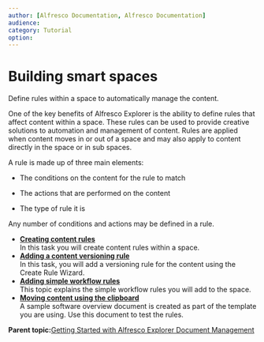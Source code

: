 ```yaml
---
author: [Alfresco Documentation, Alfresco Documentation]
audience: 
category: Tutorial
option: 
---
```


# Building smart spaces

Define rules within a space to automatically manage the content.

One of the key benefits of Alfresco Explorer is the ability to define rules that affect content within a space. These rules can be used to provide creative solutions to automation and management of content. Rules are applied when content moves in or out of a space and may also apply to content directly in the space or in sub spaces.

A rule is made up of three main elements:

-   The conditions on the content for the rule to match

-   The actions that are performed on the content

-   The type of rule it is


Any number of conditions and actions may be defined in a rule.

-   **[Creating content rules](../tasks/tgs-create-rules.md)**  
In this task you will create content rules within a space.
-   **[Adding a content versioning rule](../tasks/tgs-add-versionrule.md)**  
In this task, you will add a versioning rule for the content using the Create Rule Wizard.
-   **[Adding simple workflow rules](../concepts/cgs-add-workflowrule.md)**  
This topic explains the simple workflow rules you will add to the space.
-   **[Moving content using the clipboard](../tasks/tgs-move-content.md)**  
A sample software overview document is created as part of the template you are using. Use this document to test the rules.

**Parent topic:**[Getting Started with Alfresco Explorer Document Management](../concepts/cgs-intro.md)

